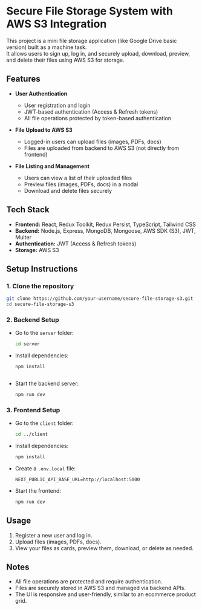 # Secure File Storage System with AWS S3 Integration

This project is a mini file storage application (like Google Drive basic version) built as a machine task.  
It allows users to sign up, log in, and securely upload, download, preview, and delete their files using AWS S3 for storage.

## Features

- **User Authentication**
  - User registration and login
  - JWT-based authentication (Access & Refresh tokens)
  - All file operations protected by token-based authentication

- **File Upload to AWS S3**
  - Logged-in users can upload files (images, PDFs, docs)
  - Files are uploaded from backend to AWS S3 (not directly from frontend)

- **File Listing and Management**
  - Users can view a list of their uploaded files
  - Preview files (images, PDFs, docs) in a modal
  - Download and delete files securely

## Tech Stack

- **Frontend:** React, Redux Toolkit, Redux Persist, TypeScript, Tailwind CSS
- **Backend:** Node.js, Express, MongoDB, Mongoose, AWS SDK (S3), JWT, Multer
- **Authentication:** JWT (Access & Refresh tokens)
- **Storage:** AWS S3

## Setup Instructions

### 1. Clone the repository

```bash
git clone https://github.com/your-username/secure-file-storage-s3.git
cd secure-file-storage-s3
```

### 2. Backend Setup

- Go to the `server` folder:
  ```bash
  cd server
  ```
- Install dependencies:
  ```bash
  npm install
  ```

  ```
- Start the backend server:
  ```bash
  npm run dev
  ```

### 3. Frontend Setup

- Go to the `client` folder:
  ```bash
  cd ../client
  ```
- Install dependencies:
  ```bash
  npm install
  ```
- Create a `.env.local` file:
  ```
  NEXT_PUBLIC_API_BASE_URL=http://localhost:5000
  ```
- Start the frontend:
  ```bash
  npm run dev
  ```

## Usage

1. Register a new user and log in.
2. Upload files (images, PDFs, docs).
3. View your files as cards, preview them, download, or delete as needed.


## Notes

- All file operations are protected and require authentication.
- Files are securely stored in AWS S3 and managed via backend APIs.
- The UI is responsive and user-friendly, similar to an ecommerce product grid.

